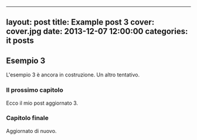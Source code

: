  ---
layout: post title: Example post 3 cover: cover.jpg date: 2013-12-07 12:00:00 categories: it posts
---

## Esempio 3

L'esempio 3 è ancora in costruzione. Un altro tentativo. 

### Il prossimo capitolo

Ecco il mio post aggiornato 3.

### Capitolo finale

Aggiornato di nuovo.


